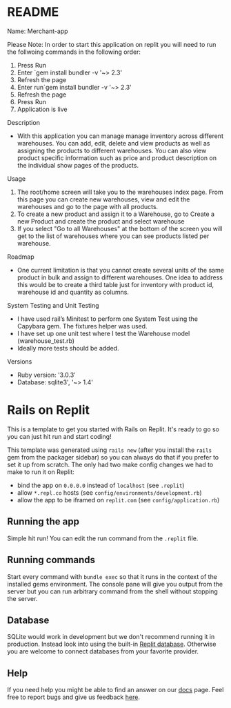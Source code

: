 # README

Name: Merchant-app

Please Note: In order to start this application on replit you will need to run the follwoing commands in the following order:
1. Press Run
2. Enter `gem install bundler -v '~> 2.3'
3. Refresh the page
4. Enter run`gem install bundler -v '~> 2.3'
5. Refresh the page
6. Press Run
7. Application is live

Description
* With this application you can manage manage inventory across different warehouses. You can add, edit, delete and view products as well as assigning the products to different warehouses. You can also view product specific information such as price and product description on the individual show pages of the products.

Usage
1. The root/home screen will take you to the warehouses index page. From this page you can create new warehouses, view and edit the warehouses and go to the page with all products.
3. To create a new product and assign it to a Warehouse, go to Create a new Product and create the product and select warehouse
4. If you select "Go to all Warehouses" at the bottom of the screen you will get to the list of warehouses where you can see products listed per warehouse.

Roadmap
* One current limitation is that you cannot create several units of the same product in bulk and assign to different warehouses. One idea to address this would be to create a third table just for inventory with product id, warehouse id and quantity as columns.

System Testing and Unit Testing
- I have used rail’s Minitest to perform one System Test using the Capybara gem. The fixtures helper was used.
- I have set up one unit test where I test the Warehouse model (warehouse_test.rb)
- Ideally more tests should be added.

Versions
- Ruby version: '3.0.3'
- Database: sqlite3', '~> 1.4'

# Rails on Replit

This is a template to get you started with Rails on Replit. It's ready to go so you can just hit run and start coding!

This template was generated using `rails new` (after you install the `rails` gem from the packager sidebar) so you can always do that if you prefer to set it up from scratch. The only had two make config changes we had to make to run it on Replit:

- bind the app on `0.0.0.0` instead of `localhost` (see `.replit`)
- allow `*.repl.co` hosts (see `config/environments/development.rb`)
- allow the app to be iframed on `replit.com` (see `config/application.rb`)

## Running the app

Simple hit run! You can edit the run command from the `.replit` file.

## Running commands

Start every command with `bundle exec` so that it runs in the context of the installed gems environment. The console pane will give you output from the server but you can run arbitrary command from the shell without stopping the server.

## Database

SQLite would work in development but we don't recommend running it in production. Instead look into using the built-in [Replit database](http://docs.replit.com/misc/database). Otherwise you are welcome to connect databases from your favorite provider. 

## Help

If you need help you might be able to find an answer on our [docs](https://docs.replit.com) page. Feel free to report bugs and give us feedback [here](https://replit.com/support).
